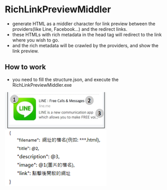 # RichLinkPreviewMiddler

- generate HTML as a middler character for link preview between the providers(like Line, Facebook...) and the redirect links.
- these HTMLs with rich metadata in the head tag will redirect to the link where you wish to go.
- and the rich metadata will be crawled by the providers, and show the link preview.


## How to work
- you need to fill the structure.json, and execute the RichLinkPreviewMiddler.exe

![](structure.png)